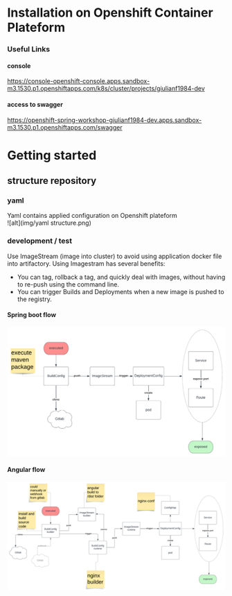 # Installation on Openshift Container Plateform
### Useful Links
#### console
https://console-openshift-console.apps.sandbox-m3.1530.p1.openshiftapps.com/k8s/cluster/projects/giulianf1984-dev  

#### access to swagger  
https://openshift-spring-workshop-giulianf1984-dev.apps.sandbox-m3.1530.p1.openshiftapps.com/swagger

# Getting started
## structure repository
  
### yaml
Yaml contains applied configuration on Openshift plateform  
  ![alt](img/yaml structure.png)

### development / test
Use ImageStream (image into cluster) to avoid using application docker file into artifactory. 
Using Imagestram has several benefits: 
* You can tag, rollback a tag, and quickly deal with images, without having to re-push using the command line. 
* You can trigger Builds and Deployments when a new image is pushed to the registry.

#### Spring boot flow
  ![alt](img/flow-spring-boot.png)
#### Angular flow
  ![alt](img/flow-angular.png)


